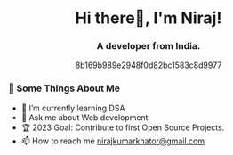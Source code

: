 <h1 align="center">Hi there👋, I'm Niraj!</h1>
<h3 align="center">A developer from India.</h3>
<p align="center">8b169b989e2948f0d82bc1583c8d9977</p>

### 🧐 Some Things About Me
- 🌱 I’m currently learning DSA
- 💬 Ask me about Web development
- 🏆 2023 Goal: Contribute to first Open Source Projects.
- 📫 How to reach me nirajkumarkhator@gmail.com
<!--
**nirajkumarkhator/nirajkumarkhator** is a ✨ _special_ ✨ repository because its `README.md` (this file) appears on your GitHub profile.


https://holopin.io/@nirajkumarkhator




Here are some ideas to get you started:

- 🔭 I’m currently working on ...
- 🌱 I’m currently learning ...
- 👯 I’m looking to collaborate on ...
- 🤔 I’m looking for help with ...
- 💬 Ask me about ...
- 📫 How to reach me: ...
- 😄 Pronouns: ...
- ⚡ Fun fact: ...
-->
